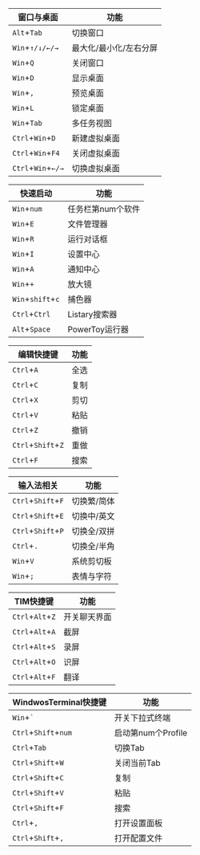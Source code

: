 | 窗口与桌面         | 功能                   |
| ------------------ | ---------------------- |
| `Alt`+`Tab`        | 切换窗口               |
| `Win`+`↑/↓/←/→`    | 最大化/最小化/左右分屏 |
| `Win`+`Q`          | 关闭窗口               |
| `Win`+`D`          | 显示桌面               |
| `Win`+`,`          | 预览桌面               |
| `Win`+`L`          | 锁定桌面               |
| `Win`+`Tab`        | 多任务视图             |
| `Ctrl`+`Win`+`D`   | 新建虚拟桌面           |
| `Ctrl`+`Win`+`F4`  | 关闭虚拟桌面           |
| `Ctrl`+`Win`+`←/→` | 切换虚拟桌面           |

| 快速启动          | 功能              |
| ----------------- | ----------------- |
| `Win`+`num`       | 任务栏第num个软件 |
| `Win`+`E`         | 文件管理器        |
| `Win`+`R`         | 运行对话框        |
| `Win`+`I`         | 设置中心          |
| `Win`+`A`         | 通知中心          |
| `Win`+`+`         | 放大镜            |
| `Win`+`shift`+`c` | 捕色器            |
| `Ctrl`+`Ctrl`     | Listary搜索器     |
| `Alt`+`Space`     | PowerToy运行器    |

| 编辑快捷键         | 功能 |
| ------------------ | ---- |
| `Ctrl`+`A`         | 全选 |
| `Ctrl`+`C`         | 复制 |
| `Ctrl`+`X`         | 剪切 |
| `Ctrl`+`V`         | 粘贴 |
| `Ctrl`+`Z`         | 撤销 |
| `Ctrl`+`Shift`+`Z` | 重做 |
| `Ctrl`+`F`         | 搜索 |

| 输入法相关         | 功能        |
| ------------------ | ----------- |
| `Ctrl`+`Shift`+`F` | 切换繁/简体 |
| `Ctrl`+`Shift`+`E` | 切换中/英文 |
| `Ctrl`+`Shift`+`P` | 切换全/双拼 |
| `Ctrl`+`.`         | 切换全/半角 |
| `Win`+`V`          | 系统剪切板  |
| `Win`+`;`          | 表情与字符  |

| TIM快捷键        | 功能         |
| ---------------- | ------------ |
| `Ctrl`+`Alt`+`Z` | 开关聊天界面 |
| `Ctrl`+`Alt`+`A` | 截屏         |
| `Ctrl`+`Alt`+`S` | 录屏         |
| `Ctrl`+`Alt`+`O` | 识屏         |
| `Ctrl`+`Alt`+`F` | 翻译         |

| WindwosTerminal快捷键 | 功能               |
| --------------------- | ------------------ |
| `Win`+`` ` ``         | 开关下拉式终端     |
| `Ctrl`+`Shift`+`num`  | 启动第num个Profile |
| `Ctrl`+`Tab`          | 切换Tab            |
| `Ctrl`+`Shift`+`W`    | 关闭当前Tab        |
| `Ctrl`+`Shift`+`C`    | 复制               |
| `Ctrl`+`Shift`+`V`    | 粘贴               |
| `Ctrl`+`Shift`+`F`    | 搜索               |
| `Ctrl`+`,`            | 打开设置面板       |
| `Ctrl`+`Shift`+`,`    | 打开配置文件       |